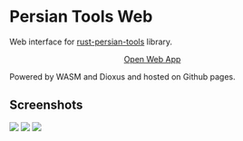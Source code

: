 # Persian Tools Web

Web interface for [rust-persian-tools](https://github.com/persian-tools/rust-persian-tools) library.

[<center>Open Web App</center>](https://ali77gh.github.io/PersianToolsWeb/)

Powered by WASM and Dioxus and hosted on Github pages.

## Screenshots

<img src="./screenshot1.jpg"></img>
<img src="./screenshot2.jpg"></img>
<img src="./screenshot3.jpg"></img>
